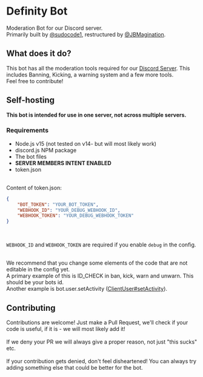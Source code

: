 # Definity Bot
Moderation Bot for our Discord server. <br>
Primarily built by [@sudocode1](https://github.com/sudocode1), restructured by [@JBMagination](https://github.com/JBMagination).

## What does it do?
This bot has all the moderation tools required for our [Discord Server](https://discord.gg/CWzsxwXvkK). This includes Banning, Kicking, a warning system and a few more tools.<br>
Feel free to contribute!

## Self-hosting
**This bot is intended for use in one server, not across multiple servers.**

### Requirements
- Node.js v15 (not tested on v14- but will most likely work)
- discord.js NPM package
- The bot files
- **SERVER MEMBERS INTENT ENABLED**
- token.json
<br>
Content of token.json:

```json
{
    "BOT_TOKEN": "YOUR_BOT_TOKEN",
    "WEBHOOK_ID": "YOUR_DEBUG_WEBHOOK_ID",
    "WEBHOOK_TOKEN": "YOUR_DEBUG_WEBHOOK_TOKEN"
}
```
<br>

`WEBHOOK_ID` and `WEBHOOK_TOKEN` are required if you enable `debug` in the config.

<br>
We recommend that you change some elements of the code that are not editable in the config yet. <br>
A primary example of this is ID_CHECK in ban, kick, warn and unwarn. This should be your bots id. <br>
Another example is bot.user.setActivity (<a href="https://discord.js.org/#/docs/main/stable/class/ClientUser?scrollTo=setActivity">ClientUser#setActivity</a>).

## Contributing
Contributions are welcome! Just make a Pull Request, we'll check if your code is useful, if it is - we will most likely add it! <br> <br>
If we deny your PR we will always give a proper reason, not just "this sucks" etc. <br> <br>
If your contribution gets denied, don't feel disheartened! You can always try adding something else that could be better for the bot.

